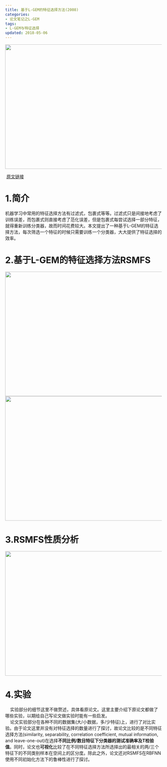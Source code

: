 ```yaml
---
title: 基于L-GEM的特征选择方法(2008)
categories: 
- 论文笔记之L-GEM
tags: 
- L-GEM与特征选择
updated: 2018-05-06
---
```

 <img src="{{ site.url }}/assets//blog_images//基于L-GEM的特征选择方法(2008)/title.png" width="600px" height="400px"/>

&nbsp;[原文链接](https://ac.els-cdn.com/S0031320308001751/1-s2.0-S0031320308001751-main.pdf?_tid=72ff059e-f1c6-492b-a3fe-9f21d301417f&acdnat=1526521264_85f42dcb5c895051d663b47fb5dec097)

# 1.简介

机器学习中常用的特征选择方法有过滤式，包裹式等等。过滤式只是间接地考虑了训练误差，而包裹式则直接考虑了范化误差，但是包裹式每尝试选择一部分特征，就得重新训练分类器，故而时间花费较大。本文提出了一种基于L-GEM的特征选择方法，每次筛选一个特征的时候只需要训练一个分类器，大大提供了特征选择的效率。

# 2.基于L-GEM的特征选择方法RSMFS

 <img src="{{ site.url }}/assets//blog_images//基于L-GEM的特征选择方法(2008)/a.png" width="600px" height="400px"/>
 
 <img src="{{ site.url }}/assets//blog_images//基于L-GEM的特征选择方法(2008)/b.png" width="600px" height="400px"/>
 
# 3.RSMFS性质分析

 <img src="{{ site.url }}/assets//blog_images//基于L-GEM的特征选择方法(2008)/c.png" width="600px" height="400px"/>
 
# 4.实验
&nbsp;&nbsp;&nbsp;&nbsp;实验部分的细节这里不做赘述，具体看原论文。这里主要介绍下原论文都做了哪些实验，以期给自己写论文做实验时能有一些启发。  
&nbsp;&nbsp;&nbsp;&nbsp;论文实验部分在各种不同的数据集(大/小数据，多/少特征)上，进行了对比实验。由于论文这里并没有对特征选择的数量进行了探讨，故论文比较的是不同特征选择方法(similarity, separability, correlation coefficient, mutual information, and leave-one-out)在选择**不同比例/数目特征下分类器的测试准确率及T检验值**。同时，论文也**可视化**比较了在不同特征选择方法所选择出的最相关的两/三个特征下的不同类别样本在空间上的区分度。除此之外，论文还对RSMFS在RBFNN使用不同初始化方法下的鲁棒性进行了探讨。
